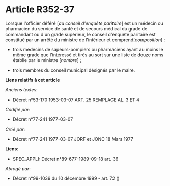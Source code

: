 # Article R352-37

Lorsque l'officier déféré [*au conseil d'enquête paritaire*] est un médecin ou pharmacien du service de santé et de secours
médical du grade de commandant ou d'un grade supérieur, le conseil d'enquête paritaire est constitué par un arrêté du
ministre de l'intérieur et comprend[*composition*] :

- trois médecins de sapeurs-pompiers ou pharmaciens ayant au moins le même grade que l'intéressé et tirés au sort sur une
liste de douze noms établie par le ministre [*nombre*] ;

- trois membres du conseil municipal désignés par le maire.

**Liens relatifs à cet article**

_Anciens textes_:

  - Décret n°53-170 1953-03-07 ART. 25 REMPLACE AL. 3 ET 4

_Codifié par_:

  - Décret n°77-241 1977-03-07

_Créé par_:

  - Décret n°77-241 1977-03-07 JORF et JONC 18 Mars 1977

**Liens**:

  - SPEC_APPLI: Décret n°89-677-1989-09-18 art. 36

_Abrogé par_:

  - Décret n°99-1039 du 10 décembre 1999 - art. 72 ()
